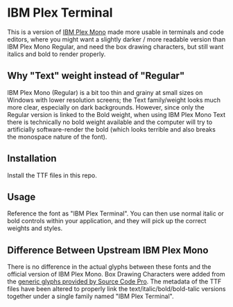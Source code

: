 IBM Plex Terminal
=================

This is a version of [IBM Plex Mono](https://github.com/IBM/plex) made more
usable in terminals and code editors, where you might want a slightly darker /
more readable version than IBM Plex Mono Regular, and need the box drawing
characters, but still want italics and bold to render properly.


Why "Text" weight instead of "Regular"
--------------------------------------

IBM Plex Mono (Regular) is a bit too thin and grainy at small sizes on Windows
with lower resolution screens; the Text family/weight looks much more clear,
especially on dark backgrounds. However, since only the Regular version is
linked to the Bold weight, when using IBM Plex Mono Text there is technically no
bold weight available and the computer will try to artificially software-render
the bold (which looks terrible and also breaks the monospace nature of the
font).


Installation
------------

Install the TTF files in this repo.


Usage
-----

Reference the font as "IBM Plex Terminal". You can then use normal italic
or bold controls within your application, and they will pick up the correct
weights and styles.


Difference Between Upstream IBM Plex Mono
-----------------------------------------

There is no difference in the actual glyphs between these fonts and the official
version of IBM Plex Mono. Box Drawing Characters were added from the
[generic glyphs provided by Source Code Pro](https://github.com/adobe-type-tools/box-drawing).
The metadata of the TTF files have been altered to properly link the
text/italic/bold/bold-talic versions together under a single family named
"IBM Plex Terminal".
